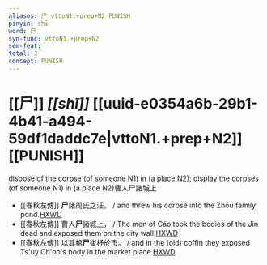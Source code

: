 ```yaml
---
aliases: 尸 vttoN1.+prep+N2 PUNISH
pinyin: shī
word: 尸
syn-func: vttoN1.+prep+N2
sem-feat: 
total: 3
concept: PUNISH 
---
```

# [[尸]] *[[shī]]*  [[uuid-e0354a6b-29b1-4b41-a494-59df1daddc7e|vttoN1.+prep+N2]] [[PUNISH]]
dispose of the corpse (of someone N1) in (a place N2); display the corpses (of someone N1) in (a place N2)曹人尸諸城上
 - [[春秋左傳]] **尸**諸周氏之汪。 / and threw his corpse into the Zhōu family pond.[HXWD](https://hxwd.org/textview.html?location=KR1e0001_tls_002-227a.19)
 - [[春秋左傳]] 曹人**尸**諸城上， / The men of Cáo took the bodies of the Jìn dead and exposed them on the city wall.[HXWD](https://hxwd.org/textview.html?location=KR1e0001_tls_005-476a.5)
 - [[春秋左傳]] 以其棺**尸**崔杼於市。 / and in the (old) coffin they exposed Ts'uy Ch'oo's body in the market place.[HXWD](https://hxwd.org/textview.html?location=KR1e0001_tls_009-721a.19)